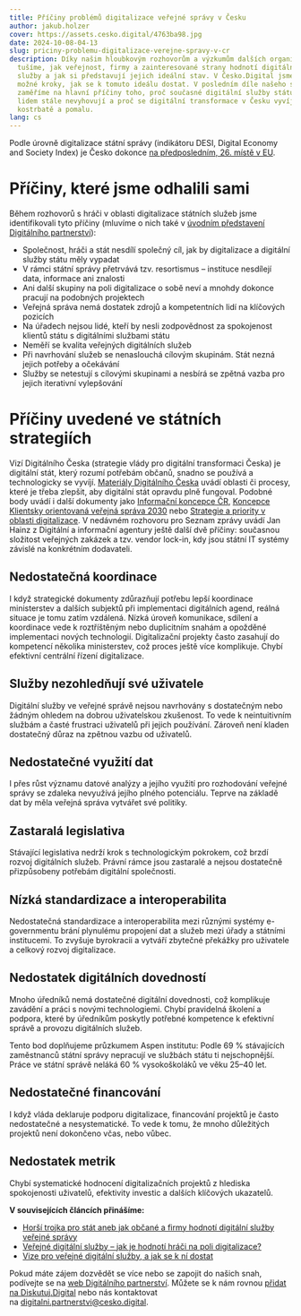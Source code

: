 ```yaml
---
title: Příčiny problémů digitalizace veřejné správy v Česku
author: jakub.holzer
cover: https://assets.cesko.digital/4763ba98.jpg
date: 2024-10-08-04-13
slug: priciny-problemu-digitalizace-verejne-spravy-v-cr
description: Díky našim hloubkovým rozhovorům a výzkumům dalších organizací
  tušíme, jak veřejnost, firmy a zainteresované strany hodnotí digitální veřejné
  služby a jak si představují jejich ideální stav. V Česko.Digital jsme navrhli
  možné kroky, jak se k tomuto ideálu dostat. V posledním díle našeho seriálu se
  zaměříme na hlavní příčiny toho, proč současné digitální služby státu většině
  lidem stále nevyhovují a proč se digitální transformace v Česku vyvíjí tak
  kostrbatě a pomalu.
lang: cs
---
```

Podle úrovně digitalizace státní správy (indikátoru DESI, Digital Economy and Society Index) je Česko dokonce [na předposledním, 26. místě v EU](https://www.seznamzpravy.cz/clanek/ekonomika-b2b-platit-prevodem-nestaci-digitalizace-ceske-ekonomiky-je-zalostne-pomala-261752).

# Příčiny, které jsme odhalili sami

Během rozhovorů s hráči v oblasti digitalizace státních služeb jsme identifikovali tyto příčiny (mluvíme o nich také v [úvodním představení Digitálního partnerství](https://www.youtube.com/watch?v=OP_SHd-NfxY)):

* Společnost, hráči a stát nesdílí společný cíl, jak by digitalizace a digitální služby státu měly vypadat
* V rámci státní správy přetrvává tzv. resortismus – instituce nesdílejí data, informace ani znalosti
* Ani další skupiny na poli digitalizace o sobě neví a mnohdy dokonce pracují na podobných projektech
* Veřejná správa nemá dostatek zdrojů a kompetentních lidí na klíčových pozicích
* Na úřadech nejsou lidé, kteří by nesli zodpovědnost za spokojenost klientů státu s digitálními službami státu
* Neměří se kvalita veřejných digitálních služeb
* Při navrhování služeb se nenaslouchá cílovým skupinám. Stát nezná jejich potřeby a očekávání
* Služby se netestují s cílovými skupinami a nesbírá se zpětná vazba pro jejich iterativní vylepšování

# Příčiny uvedené ve státních strategiích

Vizí Digitálního Česka (strategie vlády pro digitální transformaci Česka) je digitální stát, který rozumí potřebám občanů, snadno se používá a technologicky se vyvíjí. [Materiály Digitálního Česka](https://digitalnicesko.gov.cz/vize) uvádí oblasti či procesy, které je třeba zlepšit, aby digitální stát opravdu plně fungoval. Podobné body uvádí i další dokumenty jako [Informační koncepce ČR](https://archi.gov.cz/ikcr#informacni_koncepce_cr), [Koncepce Klientsky orientovaná veřejná správa 2030](https://www.mvcr.cz/clanek/koncepce-klientsky-orientovana-verejna-sprava-2030.aspx) nebo [Strategie a priority v oblasti digitalizace](https://digitalnicesko.gov.cz/dia/). V nedávném rozhovoru pro Seznam zprávy uvádí Jan Hainz z Digitální a informační agentury ještě další dvě příčiny: současnou složitost veřejných zakázek a tzv. vendor lock-in, kdy jsou státní IT systémy závislé na konkrétním dodavateli.

## Nedostatečná koordinace

I když strategické dokumenty zdůrazňují potřebu lepší koordinace ministerstev a dalších subjektů při implementaci digitálních agend, reálná situace je tomu zatím vzdálená. Nízká úroveň komunikace, sdílení a koordinace vede k roztříštěným nebo duplicitním snahám a opožděné implementaci nových technologií. Digitalizační projekty často zasahují do kompetencí několika ministerstev, což proces ještě více komplikuje. Chybí efektivní centrální řízení digitalizace.

## Služby nezohledňují své uživatele

Digitální služby ve veřejné správě nejsou navrhovány s dostatečným nebo žádným ohledem na dobrou uživatelskou zkušenost. To vede k neintuitivním službám a časté frustraci uživatelů při jejich používání. Zároveň není kladen dostatečný důraz na zpětnou vazbu od uživatelů.

## Nedostatečné využití dat

I přes růst významu datové analýzy a jejího využití pro rozhodování veřejné správy se zdaleka nevyužívá jejího plného potenciálu. Teprve na základě dat by měla veřejná správa vytvářet své politiky.

## Zastaralá legislativa

Stávající legislativa nedrží krok s technologickým pokrokem, což brzdí rozvoj digitálních služeb. Právní rámce jsou zastaralé a nejsou dostatečně přizpůsobeny potřebám digitální společnosti.

## Nízká standardizace a interoperabilita

Nedostatečná standardizace a interoperabilita mezi různými systémy e-governmentu brání plynulému propojení dat a služeb mezi úřady a státními institucemi. To zvyšuje byrokracii a vytváří zbytečné překážky pro uživatele a celkový rozvoj digitalizace.

## Nedostatek digitálních dovedností

Mnoho úředníků nemá dostatečné digitální dovednosti, což komplikuje zavádění a práci s novými technologiemi. Chybí pravidelná školení a podpora, které by úředníkům poskytly potřebné kompetence k efektivní správě a provozu digitálních služeb.

Tento bod doplňujeme průzkumem Aspen institutu: Podle 69 % stávajících zaměstnanců státní správy nepracují ve službách státu ti nejschopnější. Práce ve státní správě neláká 60 % vysokoškoláků ve věku 25–40 let.

## Nedostatečné financování

I když vláda deklaruje podporu digitalizace, financování projektů je často nedostatečné a nesystematické. To vede k tomu, že mnoho důležitých projektů není dokončeno včas, nebo vůbec.

## Nedostatek metrik

Chybí systematické hodnocení digitalizačních projektů z hlediska spokojenosti uživatelů, efektivity investic a dalších klíčových ukazatelů.

**V souvisejících článcích přinášíme:** 

* [Horší trojka pro stát aneb jak občané a firmy hodnotí digitální služby veřejné správy](https://blog.cesko.digital/2024/08/horsi-trojka-pro-stat-aneb-jak-obcane-a-firmy-hodnoti-digitalni-sluzby-verejne-spravy)
* [Veřejné digitální služby – jak je hodnotí hráči na poli digitalizace?](https://blog.cesko.digital/2024/08/Verejne-digitalni-sluzby-jak-je-hodnoti-hraci-na-poli-digitalizace)
* [Vize pro veřejné digitální služby, a jak se k ní dostat](https://blog.cesko.digital/2024/09/vize-pro-verejne-digitalni-sluzby-a-jak-se-k-ni-dostat)

Pokud máte zájem dozvědět se více nebo se zapojit do našich snah, podívejte se na [web Digitálního partnerství](https://www.cesko.digital/projekty/digitalni-partnerstvi/home). Můžete se k nám rovnou [přidat na Diskutuj.Digital](https://diskutuj.digital/) nebo nás kontaktovat na [digitalni.partnerstvi@cesko.digital](mailto:digitalni.partnerstvi@cesko.digital).
